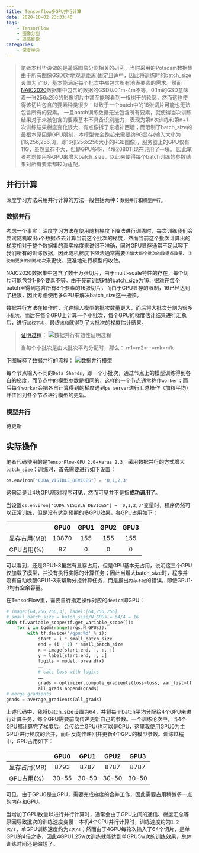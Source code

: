 ```yaml
---
title: Tensorflow多GPU并行计算
date: 2020-10-02 23:33:40
tags:
    - TensorFlow
    - 图像分割
    - 遥感影像
categories:
    - 深度学习
---
```


> 笔者本科毕设做的是遥感图像分割相关的研究，当时采用的Potsdam数据集由于所有图像GSD(对地观测距离)固定且适中，因此将训练时的batch_size设置为了16，基本能满足每个批次中都包含所有地表要素的需求。然而[NAIC2020](https://naic.pcl.ac.cn/)数据集中包含的数据的GSD从0.1m-4m不等，0.1m的GSD意味着一张256x256的影像切片中甚至能够看到一根树干的轮廓，然而这也使得该切片包含的要素种类很少！以致于一个batch中的16张切片可能也无法包含所有的要素。
> 一旦batch训练数据无法包含所有要素，就使得当次训练结果对于未被包含的要素基本不具备识别能力，表现为第n次训练和第n+1次训练结果梯度变化很大，有点像拆了东墙补西墙；而限制了batch_size的最根本原因是GPU限制，本模型完全跑起来需要约9G显存(输入大小为[16,256,256,3]，即16张256x256大小的RGB图像)，服务器上的GPU仅有11G，虽然显存不大，但是GPU多呀，4块2080Ti现在只用了一块。
> 因此笔者考虑使用多GPU来增大batch_size，以此来使得每个batch训练的参数结果对所有要素都较为适配。

<!-- more -->

## 并行计算

深度学习方法采用并行计算的方法一般包括两种：`数据并行`和`模型并行`。

### 数据并行

考虑一个事实：深度学习方法在使用随机梯度下降法进行训练时，每次训练我们会尝试随机取出`n`个数据点去计算当前这个批次的梯度，然而当前这个批次计算出的梯度相对于整个数据集的真实梯度来说很不准确，同时GPU显存通常不足以容下我们所有的训练数据，因此随机梯度下降法通常需要`①增大每个批次的数据点数量`、`②使用更多的训练轮次`来更快、更准地进行模型的收敛。

NAIC2020数据集中包含了数十万张切片，由于multi-scale特性的存在，每个切片可能包含1-8个要素不等。由于先前训练时的batch_size为16，很难在每个batch里得到包含所有8个要素的16张切片，而由于GPU显存的限制，16已经达到了极限，因此考虑使用多GPU来解决batch_size这一瓶颈。

数据并行方法在操作时，允许输入模型的批次数量更大，而后将大批次分割为很多`小批次`，而后在每个GPU上计算一个小批次，每个GPU的梯度估计结果进行汇总后，进行`加权平均`，最终`求和`就得到了大批次的梯度估计结果。

> [证明过程](https://blog.csdn.net/LoseInVain/article/details/105808818)：
> ![数据并行有效性证明过程](http://imgbed.guitoubing.top/20201003001646.png)
> 
> 当每个小批次是由大批次平均分配时，那么：
> m1=m2=···=mk=n/k

下图解释了数据并行的[流程](https://www.zhihu.com/question/53851014)：
![数据并行模型](http://imgbed.guitoubing.top/20201003001716.png)

每个节点输入不同的`Data Shards`，即一个小批次，通过节点上的模型训练得到各自的梯度，而节点中的模型参数是相同的，这样的一个节点通常称作`worker`；而后每个`worker`会把各自计算得到的梯度送到`ps server`进行汇总操作（加权平均）并传回到各个节点进行模型的更新。

### 模型并行

待更新

## 实际操作

笔者代码使用的是`TensorFlow-GPU 2.0`+`Keras 2.3`，采用数据并行的方式增大`batch_size`；训练时，首先需要进行如下设置：

```python
os.environ["CUDA_VISIBLE_DEVICES"] = '0,1,2,3'
```

这句话是让4块GPU都对程序**可见**，然而可见并不是指**成功调用**了。

当设置`os.environ["CUDA_VISIBLE_DEVICES"] = '0,1,2,3'`变量时，程序仍然可以正常训练，但是没有达到预期的多GPU效果，各GPU占用如下：

|        | GPU0 | GPU1 | GPU2 | GPU3 |
| :------------- | :----------: | :-----------: | :----------: | :----------: |
| 显存占用(MB) | 10870 | 155 | 155 | 155 |
| GPU占用(%) | 87 | 0 | 0 | 0 |

可以看到，还是GPU1-3虽然有显存占用，但是GPU基本无占用，说明这三个GPU仅加载了模型，并没有执行实际的计算任务；因此当增大batch_size时，程序并没有自动唤醒GPU1-3来帮助分担计算任务，而是报出`内存不足`的错误，即使GPU1-3均有空余容量。

在TensorFlow里，需要自行指定操作对应的`device`即GPU：

```python
# image:[64,256,256,3], label:[64,256,256]
# small_batch_size = batch_size/N_GPUs = 64/4 = 16
with tf.variable_scope(tf.get_variable_scope()):
    for i in tqdm(range(args.N_GPUs)):
        with tf.device('/gpu:%d' % i):
            start = i * small_batch_size
            end = (i + 1) * small_batch_size
            x = image[start:end, :, :, :]
            y = label[start:end, :, :]
            logits = model.forward(x)
            ……
            # calc loss with logits
            ……
            grads = optimizer.compute_gradients(loss=loss, var_list=tf.trainable_variables())
            all_grads.append(grads)
# merge gradients
grads = average_gradients(all_grads)
```

上述代码中，我将batch_size设置为64，并将每个batch平均分配给4个GPU来进行计算任务，每个GPU需要前向传递更新自己的参数。一个训练伦次中，当4个GPU都计算完了梯度后，会传给主GPU(也可以是CPU，这里我使用GPU0为主GPU)进行梯度的合并，而后反向传递回并更新4个GPU的模型参数。训练过程中，GPU占用如下：

|        | GPU0 | GPU1 | GPU2 | GPU3 |
| :------------- | :----------: | :-----------: | :----------: | :----------: |
| 显存占用(MB) | 8793 | 8787 | 8787 | 8787 |
| GPU占用(%) | 30-55 | 30-50 | 30-50 | 30-50 |

可见，由于GPU0是主GPU，需要完成梯度的合并工作，因此需要占用稍微多一点的内存和GPU。

当增加了GPU数量以进行并行计算时，通常会由于GPU之间的通信、梯度汇总等原因导致批次的训练速度变慢：本机4个GPU并行计算时，训练速度约为`1.2次/s`，单GPU训练速度约为`2次/s`；然而由于4GPU每轮次输入了64个切片，是单GPU的4倍之多，因此4GPU1.25w次训练就能达到单GPU5w次的训练效果，总体训练时间还是缩短了。